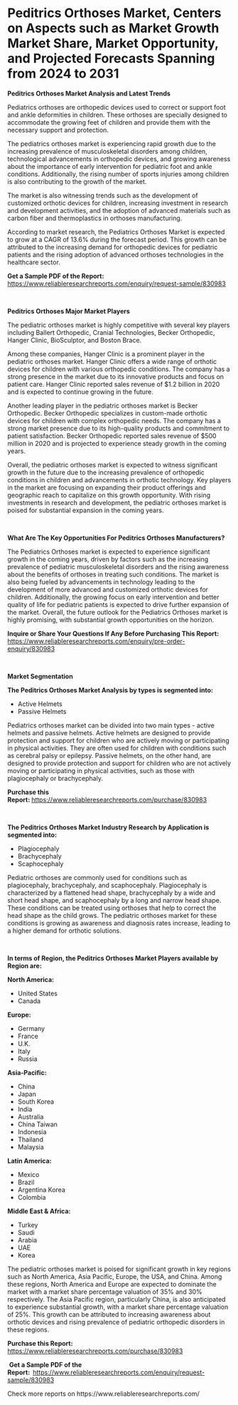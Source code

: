 <p><h1>Peditrics Orthoses Market, Centers on Aspects such as Market Growth Market Share, Market Opportunity, and Projected Forecasts Spanning from 2024 to 2031</h1></p><p><strong>Peditrics Orthoses Market Analysis and Latest Trends</strong></p>
<p><p>Pediatrics orthoses are orthopedic devices used to correct or support foot and ankle deformities in children. These orthoses are specially designed to accommodate the growing feet of children and provide them with the necessary support and protection.</p><p>The pediatrics orthoses market is experiencing rapid growth due to the increasing prevalence of musculoskeletal disorders among children, technological advancements in orthopedic devices, and growing awareness about the importance of early intervention for pediatric foot and ankle conditions. Additionally, the rising number of sports injuries among children is also contributing to the growth of the market.</p><p>The market is also witnessing trends such as the development of customized orthotic devices for children, increasing investment in research and development activities, and the adoption of advanced materials such as carbon fiber and thermoplastics in orthoses manufacturing.</p><p>According to market research, the Pediatrics Orthoses Market is expected to grow at a CAGR of 13.6% during the forecast period. This growth can be attributed to the increasing demand for orthopedic devices for pediatric patients and the rising adoption of advanced orthoses technologies in the healthcare sector.</p></p>
<p><strong>Get a Sample PDF of the Report:&nbsp;</strong> <a href="https://www.reliableresearchreports.com/enquiry/request-sample/830983">https://www.reliableresearchreports.com/enquiry/request-sample/830983</a></p>
<p>&nbsp;</p>
<p><strong>Peditrics Orthoses Major Market Players</strong></p>
<p><p>The pediatric orthoses market is highly competitive with several key players including Ballert Orthopedic, Cranial Technologies, Becker Orthopedic, Hanger Clinic, BioSculptor, and Boston Brace. </p><p>Among these companies, Hanger Clinic is a prominent player in the pediatric orthoses market. Hanger Clinic offers a wide range of orthotic devices for children with various orthopedic conditions. The company has a strong presence in the market due to its innovative products and focus on patient care. Hanger Clinic reported sales revenue of $1.2 billion in 2020 and is expected to continue growing in the future.</p><p>Another leading player in the pediatric orthoses market is Becker Orthopedic. Becker Orthopedic specializes in custom-made orthotic devices for children with complex orthopedic needs. The company has a strong market presence due to its high-quality products and commitment to patient satisfaction. Becker Orthopedic reported sales revenue of $500 million in 2020 and is projected to experience steady growth in the coming years.</p><p>Overall, the pediatric orthoses market is expected to witness significant growth in the future due to the increasing prevalence of orthopedic conditions in children and advancements in orthotic technology. Key players in the market are focusing on expanding their product offerings and geographic reach to capitalize on this growth opportunity. With rising investments in research and development, the pediatric orthoses market is poised for substantial expansion in the coming years.</p></p>
<p>&nbsp;</p>
<p><strong>What Are The Key Opportunities For Peditrics Orthoses Manufacturers?</strong></p>
<p><p>The Pediatrics Orthoses market is expected to experience significant growth in the coming years, driven by factors such as the increasing prevalence of pediatric musculoskeletal disorders and the rising awareness about the benefits of orthoses in treating such conditions. The market is also being fueled by advancements in technology leading to the development of more advanced and customized orthotic devices for children. Additionally, the growing focus on early intervention and better quality of life for pediatric patients is expected to drive further expansion of the market. Overall, the future outlook for the Pediatrics Orthoses market is highly promising, with substantial growth opportunities on the horizon.</p></p>
<p><strong>Inquire or Share Your Questions If Any Before Purchasing This Report:</strong> <a href="https://www.reliableresearchreports.com/enquiry/pre-order-enquiry/830983">https://www.reliableresearchreports.com/enquiry/pre-order-enquiry/830983</a></p>
<p>&nbsp;</p>
<p><strong>Market Segmentation</strong></p>
<p><strong>The Peditrics Orthoses Market Analysis by types is segmented into:</strong></p>
<p><ul><li>Active Helmets</li><li>Passive Helmets</li></ul></p>
<p><p>Pediatrics orthoses market can be divided into two main types - active helmets and passive helmets. Active helmets are designed to provide protection and support for children who are actively moving or participating in physical activities. They are often used for children with conditions such as cerebral palsy or epilepsy. Passive helmets, on the other hand, are designed to provide protection and support for children who are not actively moving or participating in physical activities, such as those with plagiocephaly or brachycephaly.</p></p>
<p><strong>Purchase this Report:&nbsp;</strong><a href="https://www.reliableresearchreports.com/purchase/830983">https://www.reliableresearchreports.com/purchase/830983</a></p>
<p>&nbsp;</p>
<p><strong>The Peditrics Orthoses Market Industry Research by Application is segmented into:</strong></p>
<p><ul><li>Plagiocephaly</li><li>Brachycephaly</li><li>Scaphocephaly</li></ul></p>
<p><p>Pediatric orthoses are commonly used for conditions such as plagiocephaly, brachycephaly, and scaphocephaly. Plagiocephaly is characterized by a flattened head shape, brachycephaly by a wide and short head shape, and scaphocephaly by a long and narrow head shape. These conditions can be treated using orthoses that help to correct the head shape as the child grows. The pediatric orthoses market for these conditions is growing as awareness and diagnosis rates increase, leading to a higher demand for orthotic solutions.</p></p>
<p>&nbsp;</p>
<p><strong>In terms of Region, the Peditrics Orthoses Market Players available by Region are:</strong></p>
<p>
    <p> <strong> North America: </strong>
        <ul>
            <li>United States</li>
            <li>Canada</li>
        </ul>
        </p> 
    <p> <strong> Europe: </strong>
        <ul>
            <li>Germany</li>
            <li>France</li>
            <li>U.K.</li>
            <li>Italy</li>
            <li>Russia</li>
        </ul>
        </p> 
    <p> <strong> Asia-Pacific: </strong>
        <ul>
            <li>China</li>
            <li>Japan</li>
            <li>South Korea</li>
            <li>India</li>
            <li>Australia</li>
            <li>China Taiwan</li>
            <li>Indonesia</li>
            <li>Thailand</li>
            <li>Malaysia</li>
        </ul>
        </p> 
    <p> <strong> Latin America: </strong>
        <ul>
            <li>Mexico</li>
            <li>Brazil</li>
            <li>Argentina Korea</li>
            <li>Colombia</li>
        </ul>
        </p> 
    <p> <strong> Middle East & Africa: </strong>
        <ul>
            <li>Turkey</li>
            <li>Saudi</li>
            <li>Arabia</li>
            <li>UAE</li>
            <li>Korea</li>
        </ul>
    </p>
    </p>
<p><p>The pediatric orthoses market is poised for significant growth in key regions such as North America, Asia Pacific, Europe, the USA, and China. Among these regions, North America and Europe are expected to dominate the market with a market share percentage valuation of 35% and 30% respectively. The Asia Pacific region, particularly China, is also anticipated to experience substantial growth, with a market share percentage valuation of 25%. This growth can be attributed to increasing awareness about orthotic devices and rising prevalence of pediatric orthopedic disorders in these regions.</p></p>
<p><strong>Purchase this Report: </strong><a href="https://www.reliableresearchreports.com/purchase/830983">https://www.reliableresearchreports.com/purchase/830983</a></p>
<p>&nbsp;<strong>Get a Sample PDF of the Report:&nbsp;&nbsp;</strong><a href="https://www.reliableresearchreports.com/enquiry/request-sample/830983">https://www.reliableresearchreports.com/enquiry/request-sample/830983</a></p>
<p><strong></strong></p>
<p>Check more reports on https://www.reliableresearchreports.com/</p>